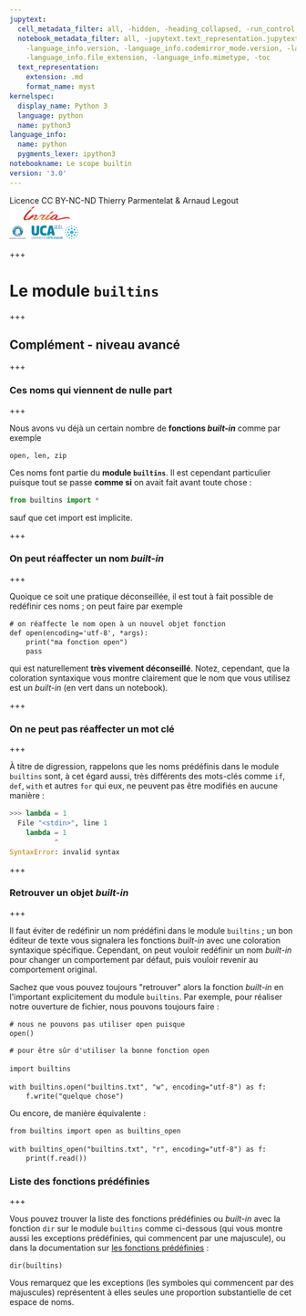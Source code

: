 ```yaml
---
jupytext:
  cell_metadata_filter: all, -hidden, -heading_collapsed, -run_control, -trusted
  notebook_metadata_filter: all, -jupytext.text_representation.jupytext_version, -jupytext.text_representation.format_version,
    -language_info.version, -language_info.codemirror_mode.version, -language_info.codemirror_mode,
    -language_info.file_extension, -language_info.mimetype, -toc
  text_representation:
    extension: .md
    format_name: myst
kernelspec:
  display_name: Python 3
  language: python
  name: python3
language_info:
  name: python
  pygments_lexer: ipython3
notebookname: Le scope builtin
version: '3.0'
---
```


<div class="licence">
<span>Licence CC BY-NC-ND</span>
<span>Thierry Parmentelat &amp; Arnaud Legout</span>
<span><img src="media/both-logos-small-alpha.png" /></span>
</div>

+++

# Le module `builtins`

+++

## Complément - niveau avancé

+++

### Ces noms qui viennent de nulle part

+++

Nous avons vu déjà un certain nombre de **fonctions *built-in*** comme par exemple

```{code-cell} ipython3
open, len, zip
```

Ces noms font partie du **module `builtins`**. Il est cependant particulier puisque tout se passe **comme si** on avait fait avant toute chose :

```python
from builtins import *
```

sauf que cet import est implicite.

+++

### On peut réaffecter un nom *built-in*

+++

Quoique ce soit une pratique déconseillée, il est tout à fait possible de redéfinir ces noms ; on peut faire par exemple

```{code-cell} ipython3
# on réaffecte le nom open à un nouvel objet fonction
def open(encoding='utf-8', *args):
    print("ma fonction open")
    pass
```

qui est naturellement **très vivement déconseillé**. Notez, cependant, que la coloration syntaxique vous montre clairement que le nom que vous utilisez est un *built-in* (en vert dans un notebook).

+++

### On ne peut pas réaffecter un mot clé

+++

À titre de digression, rappelons que les noms prédéfinis dans le module `builtins` sont, à cet égard aussi, très différents des mots-clés comme `if`, `def`, `with` et autres `for` qui eux, ne peuvent pas être modifiés en aucune manière :

```python
>>> lambda = 1
  File "<stdin>", line 1
    lambda = 1
           ^
SyntaxError: invalid syntax
```

+++

### Retrouver un objet *built-in*

+++

Il faut éviter de redéfinir un nom prédéfini dans le module `builtins` ; un bon éditeur de texte vous signalera les fonctions *built-in* avec une coloration syntaxique spécifique. Cependant, on peut vouloir redéfinir un nom *built-in* pour changer un comportement par défaut, puis vouloir revenir au comportement original. 

Sachez que vous pouvez toujours "retrouver" alors la fonction *built-in* en l'important explicitement du module `builtins`. Par exemple, pour réaliser notre ouverture de fichier, nous pouvons toujours faire :

```{code-cell} ipython3
# nous ne pouvons pas utiliser open puisque
open()
```

```{code-cell} ipython3
# pour être sûr d'utiliser la bonne fonction open

import builtins 

with builtins.open("builtins.txt", "w", encoding="utf-8") as f:
    f.write("quelque chose")
```

Ou encore, de manière équivalente :

```{code-cell} ipython3
from builtins import open as builtins_open

with builtins_open("builtins.txt", "r", encoding="utf-8") as f:
    print(f.read())
```

### Liste des fonctions prédéfinies

+++

Vous pouvez trouver la liste des fonctions prédéfinies ou *built-in* avec la fonction `dir` sur le module `builtins` comme ci-dessous (qui vous montre aussi les exceptions prédéfinies, qui commencent par une majuscule), ou dans la documentation sur [les fonctions prédéfinies](https://docs.python.org/3/library/functions.html#built-in-funcs) :

```{code-cell} ipython3
dir(builtins)
```

Vous remarquez que les exceptions (les symboles qui commencent par des majuscules) représentent à elles seules une proportion substantielle de cet espace de noms.
